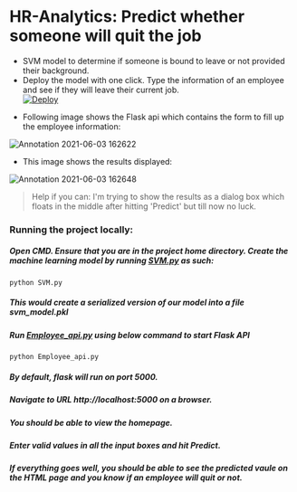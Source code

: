 # HR-Analytics: Predict whether someone will quit the job
- SVM model to determine if someone is bound to leave or not provided their background.
- Deploy the model with one click. Type the information of an employee and see if they will leave their current job.  
[![Deploy](https://www.herokucdn.com/deploy/button.svg)](https://hr-analytics-will-someone-quit.herokuapp.com)

* Following image shows the Flask api which contains the form to fill up the employee information:

![Annotation 2021-06-03 162622](https://user-images.githubusercontent.com/68852047/120635173-cb947580-c489-11eb-9e0d-5907ca7de54c.png)

* This image shows the results displayed:

![Annotation 2021-06-03 162648](https://user-images.githubusercontent.com/68852047/120635186-cfc09300-c489-11eb-9c7e-a825d0d6c310.png)
> Help if you can: I'm trying to show the results as a dialog box which floats in the middle after hitting 'Predict' but till now no luck. 


### Running the project locally:

##### Open CMD. Ensure that you are in the project home directory. Create the machine learning model by running [SVM.py](https://github.com/AnityaGan9urde/HR-Analytics-Will-someone-quit/edit/main/SVM.py) as such:

`python SVM.py`

##### This would create a serialized version of our model into a file svm_model.pkl

##### Run [Employee_api.py](https://github.com/AnityaGan9urde/HR-Analytics-Will-someone-quit/edit/main/Employee_api.py) using below command to start Flask API

`python Employee_api.py`

##### By default, flask will run on port 5000.

##### Navigate to URL http://localhost:5000 on a browser.

##### You should be able to view the homepage.

##### Enter valid values in all the input boxes and hit Predict.

##### If everything goes well, you should be able to see the predicted vaule on the HTML page and you know if an employee will quit or not.
